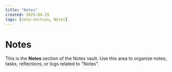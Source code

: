 ```yaml
---
title: "Notes"
created: 2025-04-29
tags: [note-section, Notes]
---
```


# Notes

This is the **Notes** section of the Notes vault.
Use this area to organize notes, tasks, reflections, or logs related to "Notes".
